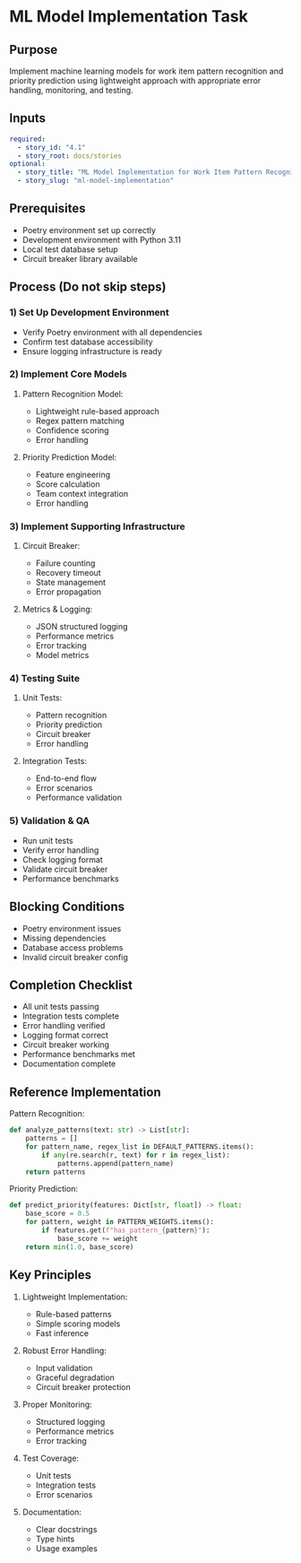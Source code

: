 # ML Model Implementation Task

## Purpose

Implement machine learning models for work item pattern recognition and priority prediction using lightweight approach with appropriate error handling, monitoring, and testing.

## Inputs

```yaml
required:
  - story_id: "4.1"
  - story_root: docs/stories
optional:
  - story_title: "ML Model Implementation for Work Item Pattern Recognition and Priority Prediction"
  - story_slug: "ml-model-implementation"
```

## Prerequisites

- Poetry environment set up correctly
- Development environment with Python 3.11
- Local test database setup
- Circuit breaker library available

## Process (Do not skip steps)

### 1) Set Up Development Environment

- Verify Poetry environment with all dependencies
- Confirm test database accessibility
- Ensure logging infrastructure is ready

### 2) Implement Core Models

1. Pattern Recognition Model:
   - Lightweight rule-based approach
   - Regex pattern matching
   - Confidence scoring
   - Error handling

2. Priority Prediction Model:
   - Feature engineering
   - Score calculation
   - Team context integration
   - Error handling

### 3) Implement Supporting Infrastructure

1. Circuit Breaker:
   - Failure counting
   - Recovery timeout
   - State management
   - Error propagation

2. Metrics & Logging:
   - JSON structured logging
   - Performance metrics
   - Error tracking
   - Model metrics

### 4) Testing Suite

1. Unit Tests:
   - Pattern recognition
   - Priority prediction
   - Circuit breaker
   - Error handling

2. Integration Tests:
   - End-to-end flow
   - Error scenarios
   - Performance validation

### 5) Validation & QA

- Run unit tests
- Verify error handling
- Check logging format
- Validate circuit breaker
- Performance benchmarks

## Blocking Conditions

- Poetry environment issues
- Missing dependencies
- Database access problems
- Invalid circuit breaker config

## Completion Checklist

- All unit tests passing
- Integration tests complete
- Error handling verified
- Logging format correct
- Circuit breaker working
- Performance benchmarks met
- Documentation complete

## Reference Implementation

Pattern Recognition:
```python
def analyze_patterns(text: str) -> List[str]:
    patterns = []
    for pattern_name, regex_list in DEFAULT_PATTERNS.items():
        if any(re.search(r, text) for r in regex_list):
            patterns.append(pattern_name)
    return patterns
```

Priority Prediction:
```python
def predict_priority(features: Dict[str, float]) -> float:
    base_score = 0.5
    for pattern, weight in PATTERN_WEIGHTS.items():
        if features.get(f"has_pattern_{pattern}"):
            base_score += weight
    return min(1.0, base_score)
```

## Key Principles

1. Lightweight Implementation:
   - Rule-based patterns
   - Simple scoring models
   - Fast inference

2. Robust Error Handling:
   - Input validation
   - Graceful degradation
   - Circuit breaker protection

3. Proper Monitoring:
   - Structured logging
   - Performance metrics
   - Error tracking

4. Test Coverage:
   - Unit tests
   - Integration tests
   - Error scenarios

5. Documentation:
   - Clear docstrings
   - Type hints
   - Usage examples

